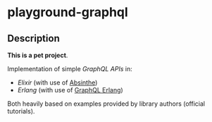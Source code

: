 # playground-graphql

## Description

**This is a pet project**.

Implementation of simple *GraphQL* *APIs* in:

- *Elixir* (with use of [Absinthe](https://github.com/absinthe-graphql/absinthe))
- *Erlang* (with use of [GraphQL Erlang](https://github.com/shopgun/graphql-erlang))

Both heavily based on examples provided by library authors (official tutorials).
